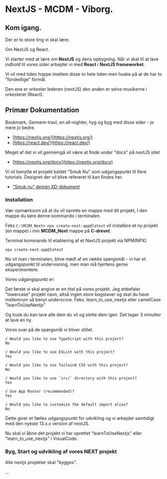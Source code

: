 # NextJS - MCDM - Viborg.


## Kom igang.

Der er to store ting vi skal lære.

Om NextJS og React.

Vi starter med at lære om **NextJS** og dens opbygning. Når vi skal til at lave indhold til vores sider arbejder vi med **React** i **NextJS frameworket**.

Vi vil med tiden hoppe imellem disse to hele tiden men huske på at de har to "forskellige" formål.

Den ene er orkester lederen (nextJS) den anden er selve musikerne i orkesteret (React).

## Primær Dokumentation

Bookmark, Gennem-travl, en all-nighter, hyg og byg med disse sider - jo mere jo bedre.

* [https://nextjs.org/](https://nextjs.org/)
* [https://react.dev/](https://react.dev/)

Meget af det vi vil gennemgå vil være at finde under "docs" på nextJS sitet

* [https://nextjs.org/docs](https://nextjs.org/docs)

Vi vil benytte et projekt kaldet "Smuk Nu" som udgangspunkt til flere tutorials.
Designet der vil blive refereret til kan findes her.

* ["Smuk nu" design XD-dokument](https://xd.adobe.com/view/38d00bea-2b1e-4d2c-afe2-d2d9274e6a39-6d83/) 



### Installation

Vær opmærksom på at du vil oprette en mappe med dit projekt, I den mappe du køre denne kommando i terminalen.

Feks ```C:\MCDM_Next> npx create-next-app@latest``` vil installere et ny projekt (en mappe) i min **MCDM_Next** mappe på **C-drevet**.  


Terminal kommando til etablering af et NextJS projekt via NPM(NPX)
```
npx create-next-app@latest
```

Nu vil man i terminalen, blive mødt af en række spørgsmål - vi har et udgangspunkt til undervisning, men man må hjertens gerne eksperimentere.

Vores udgangspunkt er:     

Det første vi skal angive er en titel på vores projekt.
Jeg anbefaler "lowercase" projekt navn, altså ingen store bogstaver og skal du have mellemrum så benyt underscore. Feks. learn_to_use_nextjs eller camelCase "learnToUseNextjs" 

Og husk du kan lave alle dem du vil og slette dem igen. Det tager 3 minutter at lave en ny.

Vores svar på de spørgsmål vi bliver stillet.
```
√ Would you like to use TypeScript with this project?
No

√ Would you like to use ESLint with this project? 
Yes

√ Would you like to use Tailwind CSS with this project?
No

√ Would you like to use `src/` directory with this project?
Yes

√ Use App Router (recommended)?
Yes

√ Would you like to customize the default import alias?
No
```

Dette giver et fælles udgangspunkt for udvikling og vi arbejder samtidigt med den nyeste 13.x.x version af nextJS.

Nu skal vi åbne det projekt vi har oprettet "learnToUseNextjs" eller "learn_to_use_nextjs" i VisualCode.

### Byg, Start og udvikling af vores NEXT projekt

Alle nextjs projekter skal "bygges".

...






